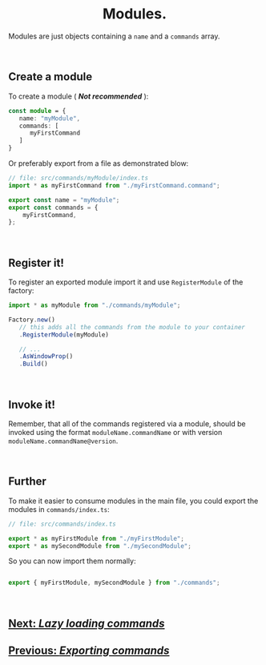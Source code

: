 <h1 align="center">
   <b>
        Modules.
   </b>
</h1>

Modules are just objects containing a `name` and a `commands` array.

<br />

## Create a module

To create a module ( __*Not recommended*__ ):

```typescript
const module = {
   name: "myModule",
   commands: [
      myFirstCommand
   ]
}
```

Or preferably export from a file as demonstrated blow:

```typescript
// file: src/commands/myModule/index.ts
import * as myFirstCommand from "./myFirstCommand.command";

export const name = "myModule";
export const commands = {
    myFirstCommand,
};
```

<br />

## Register it!

To register an exported module import it and use `RegisterModule` of the factory:
```typescript
import * as myModule from "./commands/myModule";

Factory.new()
   // this adds all the commands from the module to your container
   .RegisterModule(myModule)

   // ...
   .AsWindowProp()
   .Build()

```
<br />

## Invoke it!

Remember, that all of the commands registered via a module, should be invoked using the format `moduleName.commandName` or with version `moduleName.commandName@version`.

<br />

## Further

To make it easier to consume modules in the main file, you could export the modules in `commands/index.ts`:

```typescript
// file: src/commands/index.ts

export * as myFirstModule from "./myFirstModule";
export * as mySecondModule from "./mySecondModule";

```

So you can now import them normally:
```typescript

export { myFirstModule, mySecondModule } from "./commands";

```

<br />

<div>
   <h2><a href="./lazy-loading-commands.md">   
      Next: <i>Lazy loading commands</i>
   </a></h2>
</div>

<div>
   <h2><a href="./exporting-commands.md">   
      Previous: <i>Exporting commands</i>
   </a></h2>
</div>